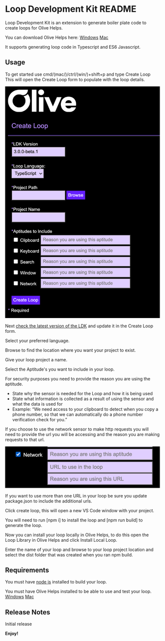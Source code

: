 # Loop Development Kit README

Loop Development Kit is an extension to generate boiler plate code to create loops for Olive Helps.

You can download Olive Helps here: [Windows](<https://olive.page.link/olive-helps-windows>) [Mac](<https://olive.page.link/olive-helps-mac>)

It supports generating loop code in Typescript and ES6 Javascript.

## Usage

To get started use cmd/(mac/)/ctrl/(win/)+shift+p and type Create Loop
This will open the Create Loop form to populate with the loop details.

![Create Loop Form](images/createLoopUi.png)

Next [check the latest version of the LDK](<https://github.com/open-olive/loop-development-kit>) and update it in the Create Loop form.

Select your preferred language.

Browse to find the location where you want your project to exist.

Give your loop project a name.

Select the Aptitude's you want to include in your loop.

For security purposes you need to provide the reason you are using the aptitude.

- State why the sensor is needed for the Loop and how it is being used
- State what information is collected as a result of using the sensor and what the data is used for
- Example: “We need access to your clipboard to detect when you copy a phone number, so that we can automatically do a phone number verification check for you.”

If you choose to use the network sensor to make http requests you will need to provide the url you will be accessing and the reason you are making requests to that url.

![Network Details](images/networkDetails.png)

If you want to use more than one URL in your loop be sure you update package.json to include the additional urls.

Click create loop, this will open a new VS Code window with your project.

You will need to run [npm i] to install the loop and [npm run build] to generate the loop.

Now you can install your loop locally in Olive Helps, to do this open the Loop Library in Olive Helps and click Install Local Loop.

Enter the name of your loop and browse to your loop project location and select the dist folder that was created when you ran npm build.

## Requirements

You must have [node js](<https://nodejs.org/en/download/>) installed to build your loop.

You must have Olive Helps installed to be able to use and test your loop. [Windows](<https://olive.page.link/olive-helps-windows>) [Mac](<https://olive.page.link/olive-helps-mac>)

## Release Notes

Initial release

**Enjoy!**
